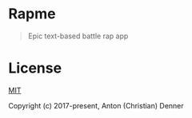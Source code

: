 [circleci status]: https://circleci.com/gh/onelastjedi/rapme.svg?style=shield&circle-token=a9cbae75af694a4d454c3f549481b3b692e278ba

# Rapme

> Epic text-based battle rap app

# License

[MIT](http://opensource.org/licenses/MIT)

Copyright (c) 2017-present, Anton (Christian) Denner
